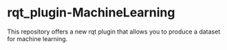 # rqt_plugin-MachineLearning
This repository offers a new rqt plugin that allows you to produce a dataset for machine learning.
